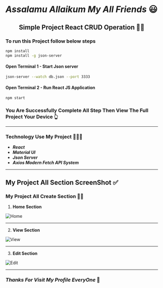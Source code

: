 
# ***Assalamu Allaikum My All Friends*** 😃

<h2 align="center">Simple Project React CRUD Operation 👩‍💻</h2>

### To run this Project follow below steps
```bash
npm install 
npm install -g json-server
```
#### Open Terminal 1 - Start Json server
```bash
json-server --watch db.json --port 3333
```
#### Open Terminal 2 - Run React JS Application
```bash
npm start
```
### You Are Successfully Complete All Step Then View The Full Project Your Device 👆

***

### Technology Use My Project 👩🏾‍💻
- ***React***
- ***Material UI***
- ***Json Server***
- ***Axios Modern Fetch API System***

***

## My Project All Section ScreenShot ✅

### My Project All Create Section 👵🏿

1. **Home Section**

![Home](https://user-images.githubusercontent.com/106918656/205230341-456c0fb6-d82c-4238-970b-146f6eb50338.jpg )

***
2. **View Section**

![View](https://user-images.githubusercontent.com/106918656/205230717-0a05294f-2ec9-4696-89db-7cba15234097.jpg)

***
3. **Edit Section**

![Edit](https://user-images.githubusercontent.com/106918656/205230895-b6693753-adbc-4f15-ba70-2bf18e18dfc1.jpg)

***

### ***Thanks For Visit My Profile EveryOne***  🥰

